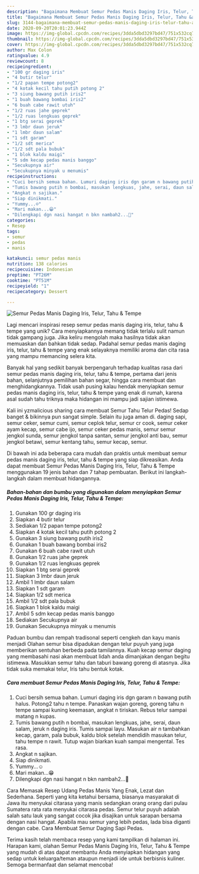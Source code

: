 ```yaml
---
description: "Bagaimana Membuat Semur Pedas Manis Daging Iris, Telur, Tahu &amp;amp; Tempe yang Menggugah Selera"
title: "Bagaimana Membuat Semur Pedas Manis Daging Iris, Telur, Tahu &amp;amp; Tempe yang Menggugah Selera"
slug: 3144-bagaimana-membuat-semur-pedas-manis-daging-iris-telur-tahu-and-amp-tempe-yang-menggugah-selera
date: 2020-09-20T20:01:23.944Z
image: https://img-global.cpcdn.com/recipes/3dda5dbd3297bd47/751x532cq70/semur-pedas-manis-daging-iris-telur-tahu-tempe-foto-resep-utama.jpg
thumbnail: https://img-global.cpcdn.com/recipes/3dda5dbd3297bd47/751x532cq70/semur-pedas-manis-daging-iris-telur-tahu-tempe-foto-resep-utama.jpg
cover: https://img-global.cpcdn.com/recipes/3dda5dbd3297bd47/751x532cq70/semur-pedas-manis-daging-iris-telur-tahu-tempe-foto-resep-utama.jpg
author: Max Colon
ratingvalue: 4.9
reviewcount: 8
recipeingredient:
- "100 gr daging iris"
- "4 butir telur"
- "1/2 papan tempe potong2"
- "4 kotak kecil tahu putih potong 2"
- "3 siung bawang putih iris2"
- "1 buah bawang bombai iris2"
- "6 buah cabe rawit utuh"
- "1/2 ruas jahe geprek"
- "1/2 ruas lengkuas geprek"
- "1 btg serai geprek"
- "3 lmbr daun jeruk"
- "1 lmbr daun salam"
- "1 sdt garam"
- "1/2 sdt merica"
- "1/2 sdt pala bubuk"
- "1 blok kaldu maigi"
- "5 sdm kecap pedas manis banggo"
- "Secukupnya air"
- "Secukupnya minyak u menumis"
recipeinstructions:
- "Cuci bersih semua bahan. Lumuri daging iris dgn garam n bawang putih halus. Potong2 tahu n tempe. Panaskan wajan goreng, goreng tahu n tempe sampai kuning keemasan, angkat n tiriskan. Rebus telur sampai matang n kupas."
- "Tumis bawang putih n bombai, masukan lengkuas, jahe, serai, daun salam, jeruk n daging iris. Tumis sampai layu. Masukan air n tambahkan kecap, garam, pala bubuk, kaldu blok setelah mendidih masukan telur, tahu tempe n rawit. Tutup wajan biarkan kuah sampai mengental. Tes rasa."
- "Angkat n sajikan."
- "Siap dinikmati."
- "Yummy...☺"
- "Mari makan...😁"
- "Dilengkapi dgn nasi hangat n bkn nambah2...🤗"
categories:
- Resep
tags:
- semur
- pedas
- manis

katakunci: semur pedas manis 
nutrition: 138 calories
recipecuisine: Indonesian
preptime: "PT26M"
cooktime: "PT51M"
recipeyield: "1"
recipecategory: Dessert

---
```



![Semur Pedas Manis Daging Iris, Telur, Tahu &amp; Tempe](https://img-global.cpcdn.com/recipes/3dda5dbd3297bd47/751x532cq70/semur-pedas-manis-daging-iris-telur-tahu-tempe-foto-resep-utama.jpg)

Lagi mencari inspirasi resep semur pedas manis daging iris, telur, tahu &amp; tempe yang unik? Cara menyiapkannya memang tidak terlalu sulit namun tidak gampang juga. Jika keliru mengolah maka hasilnya tidak akan memuaskan dan bahkan tidak sedap. Padahal semur pedas manis daging iris, telur, tahu &amp; tempe yang enak selayaknya memiliki aroma dan cita rasa yang mampu memancing selera kita.

Banyak hal yang sedikit banyak berpengaruh terhadap kualitas rasa dari semur pedas manis daging iris, telur, tahu &amp; tempe, pertama dari jenis bahan, selanjutnya pemilihan bahan segar, hingga cara membuat dan menghidangkannya. Tidak usah pusing kalau hendak menyiapkan semur pedas manis daging iris, telur, tahu &amp; tempe yang enak di rumah, karena asal sudah tahu triknya maka hidangan ini mampu jadi sajian istimewa.

Kali ini yzmalicious sharing cara membuat Semur Tahu Telur Pedas! Sedap banget &amp; bikinnya pun sangat simple. Selain itu juga aman di. daging sapi, semur ceker, semur cumi, semur ceplok telur, semur cr cook, semur ceker ayam kecap, semur cabe ijo, semur ceker pedas manis, semur semur jengkol sunda, semur jengkol tanpa santan, semur jengkol anti bau, semur jengkol betawi, semur kentang tahu, semur kecap, semur.


Di bawah ini ada beberapa cara mudah dan praktis untuk membuat semur pedas manis daging iris, telur, tahu &amp; tempe yang siap dikreasikan. Anda dapat membuat Semur Pedas Manis Daging Iris, Telur, Tahu &amp; Tempe menggunakan 19 jenis bahan dan 7 tahap pembuatan. Berikut ini langkah-langkah dalam membuat hidangannya.

<!--inarticleads1-->

##### Bahan-bahan dan bumbu yang digunakan dalam menyiapkan Semur Pedas Manis Daging Iris, Telur, Tahu &amp; Tempe:

1. Gunakan 100 gr daging iris
1. Siapkan 4 butir telur
1. Sediakan 1/2 papan tempe potong2
1. Siapkan 4 kotak kecil tahu putih potong 2
1. Gunakan 3 siung bawang putih iris2
1. Gunakan 1 buah bawang bombai iris2
1. Gunakan 6 buah cabe rawit utuh
1. Gunakan 1/2 ruas jahe geprek
1. Gunakan 1/2 ruas lengkuas geprek
1. Siapkan 1 btg serai geprek
1. Siapkan 3 lmbr daun jeruk
1. Ambil 1 lmbr daun salam
1. Siapkan 1 sdt garam
1. Siapkan 1/2 sdt merica
1. Ambil 1/2 sdt pala bubuk
1. Siapkan 1 blok kaldu maigi
1. Ambil 5 sdm kecap pedas manis banggo
1. Sediakan Secukupnya air
1. Gunakan Secukupnya minyak u menumis


Paduan bumbu dan rempah tradisonal seperti cengkeh dan kayu manis menjadi Olahan semur bisa dipadukan dengan telur puyuh yang juga memberikan sentuhan berbeda pada tamilannya. Kuah kecap semur daging yang membasahi nasi akan membuat lidah anda dimanjakan dengan begitu istimewa. Masukkan semur tahu dan taburi bawang goreng di atasnya. Jika tidak suka memakai telur, Iris tahu bentuk kotak. 

<!--inarticleads2-->

##### Cara membuat Semur Pedas Manis Daging Iris, Telur, Tahu &amp; Tempe:

1. Cuci bersih semua bahan. Lumuri daging iris dgn garam n bawang putih halus. Potong2 tahu n tempe. Panaskan wajan goreng, goreng tahu n tempe sampai kuning keemasan, angkat n tiriskan. Rebus telur sampai matang n kupas.
1. Tumis bawang putih n bombai, masukan lengkuas, jahe, serai, daun salam, jeruk n daging iris. Tumis sampai layu. Masukan air n tambahkan kecap, garam, pala bubuk, kaldu blok setelah mendidih masukan telur, tahu tempe n rawit. Tutup wajan biarkan kuah sampai mengental. Tes rasa.
1. Angkat n sajikan.
1. Siap dinikmati.
1. Yummy...☺
1. Mari makan...😁
1. Dilengkapi dgn nasi hangat n bkn nambah2...🤗


Cara Memasak Resep Udang Pedas Manis Yang Enak, Lezat dan Sederhana. Seperti yang kita ketahui bersama, biasanya masyarakat di Jawa itu menyukai citarasa yang manis sedangkan orang orang dari pulau Sumatera rata rata menyukai citarasa pedas. Semur telur puyuh adalah salah satu lauk yang sangat cocok jika disajikan untuk sarapan bersama dengan nasi hangat. Apabila mau semur yang lebih pedas, lada bisa diganti dengan cabe. Cara Membuat Semur Daging Sapi Pedas. 

Terima kasih telah membaca resep yang kami tampilkan di halaman ini. Harapan kami, olahan Semur Pedas Manis Daging Iris, Telur, Tahu &amp; Tempe yang mudah di atas dapat membantu Anda menyiapkan hidangan yang sedap untuk keluarga/teman ataupun menjadi ide untuk berbisnis kuliner. Semoga bermanfaat dan selamat mencoba!

